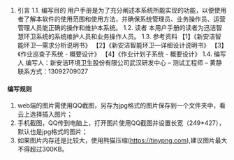1. 引言
1.1. 编写目的
用户手册是为了充分阐述本系统所能实现的功能，以便使用者了解本软件的使用范围和使用方法，并确保系统管理员、业务操作员、运营管理人员能正确的操作和维护本系统。
1.2. 读者
本用户手册的读者为迅洁智慧环卫系统的系统维护人员和业务操作人员。
1.3. 参考资料
【1】《新安洁智能环卫—需求分析说明书》
【2】《新安洁智能环卫—详细设计说明书》
【3】《作业巡查子系统 - 概要设计》
【4】《作业计划子系统 - 概要设计》
1.4. 编写人
编写人：新安洁环境卫生股份有限公司武汉研发中心 – 测试工程师 – 黄静
联系方式：13092709027
#### 编写规则
1. web端的图片需使用QQ截图，另存为jpg格式的图片保存到一个文件夹中，看云上选择插入图片；
2. 手机截图，QQ传到电脑上，打开图片使用QQ截图并设置长宽（249*427），默认也是jpg格式的图片；
3. 如果图片内存还是比较大，使用熊猫压缩(https://tinypng.com),建议图片最大不得超过300KB。

